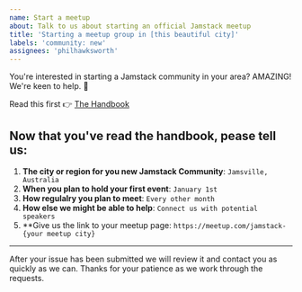 ```yaml
---
name: Start a meetup
about: Talk to us about starting an official Jamstack meetup
title: 'Starting a meetup group in [this beautiful city]'
labels: 'community: new'
assignees: 'philhawksworth'
---
```


You're interested in starting a Jamstack community in your area?
AMAZING! We're keen to help. 🥳


Read this first 👉  [The Handbook](https://netlify.notion.site/Jamstack-Meetup-Handbook-42a5bf83e4eb4034bb485d81f5129cfb)


## Now that you've read the handbook, pease tell us:

1. **The city or region for you new Jamstack Community**: `Jamsville, Australia`
1. **When you plan to hold your first event**: `January 1st`
1. **How regulalry you plan to meet**: `Every other month`
1. **How else we might be able to help**: `Connect us with potential speakers`
1. **Give us the link to your meetup page: `https://meetup.com/jamstack-{your meetup city}`



---

After your issue has been submitted we will review it and contact you as quickly as we can. Thanks for your patience as we work through the requests.
